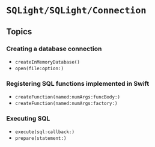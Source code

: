 # ``SQLight/SQLight/Connection``

## Topics

### Creating a database connection

- ``createInMemoryDatabase()``
- ``open(file:option:)``

### Registering SQL functions implemented in Swift

- ``createFunction(named:numArgs:funcBody:)``
- ``createFunction(named:numArgs:factory:)``

### Executing SQL

- ``execute(sql:callback:)``
- ``prepare(statement:)``
